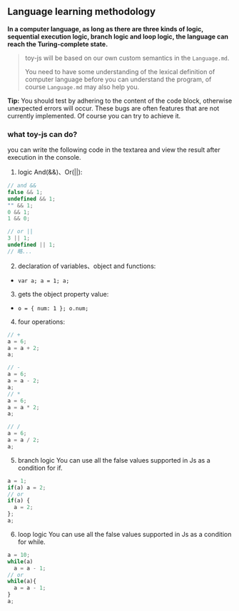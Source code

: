 ## Language learning methodology
**In a computer language, as long as there are three kinds of logic,
sequential execution logic, branch logic and loop logic,
the language can reach the Turing-complete state.**

> toy-js will be based on our own custom semantics in the `Language.md`.
>
> You need to have some understanding of the lexical definition of computer language before you can
> understand the program, of course `Language.md` may also help you.

**Tip:** You should test by adhering to the content of the code block, otherwise unexpected errors will occur.
These bugs are often features that are not currently implemented.
Of course you can try to achieve it.

### what toy-js can do?

you can write the following code in the textarea 
and view the result after execution in the console.


1. logic And(&&)、Or(||):

```js
// and &&
false && 1;
undefined && 1;
"" && 1;
0 && 1;
1 && 0; 

// or ||
3 || 1;
undefined || 1;
// 略...
```

2. declaration of variables、object and functions:

- `var a; a = 1; a;`

3. gets the object property value:

- `o = { num: 1 }; o.num;`

4. four operations:

```js
// +
a = 6;
a = a + 2;
a;

// -
a = 6;
a = a - 2;
a;
// *
a = 6;
a = a * 2;
a;

// /
a = 6;
a = a / 2;
a;
```

5. branch logic
You can use all the false values supported in Js as a condition for if.

```js
a = 1;
if(a) a = 2;
// or
if(a) {
  a = 2;
};
a;
```
6. loop logic
You can use all the false values supported in Js as a condition for while.

```js
a = 10;
while(a)
  a = a - 1;
// or
while(a){
  a = a - 1;
}
a;
```
